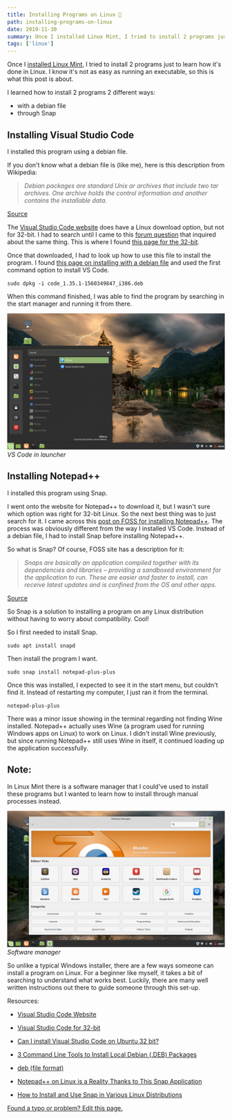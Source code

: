 ```yaml
---
title: Installing Programs on Linux 🐧
path: installing-programs-on-linux
date: 2019-11-30
summary: Once I installed Linux Mint, I tried to install 2 programs just to learn how it's done in Linux. I know it's not as easy as running an executable, so this is what this post is about.
tags: ['linux']
---
```


Once I [installed Linux Mint](/installing-linux-mint), I tried to install 2 programs just to learn how it's done in Linux. I know it's not as easy as running an executable, so this is what this post is about.

I learned how to install 2 programs 2 different ways:
- with a debian file
- through Snap

## Installing Visual Studio Code

I installed this program using a debian file.

If you don't know what a debian file is (like me), here is this description from Wikipedia:

> _Debian packages are standard Unix ar archives that include two tar archives. One archive holds the control information and another contains the installable data._

[Source](https://en.wikipedia.org/wiki/Deb_%28file_format%29)

The [Visual Studio Code website](https://code.visualstudio.com/) does have a Linux download option, but not for 32-bit. I had to search until I came to this [forum question](https://askubuntu.com/questions/616797/can-i-install-visual-studio-code-on-ubuntu-32-bit) that inquired about the same thing. This is where I found [this page for the 32-bit](https://code.visualstudio.com/Docs/?dv=linux32_deb).

Once that downloaded, I had to look up how to use this file to install the program. I found [this page on installing with a debian file](https://www.tecmint.com/install-local-deb-packages-in-debian-ubuntu-linux-mint/) and used the first command option to install VS Code.

```shell
sudo dpkg -i code_1.35.1-1560349847_i386.deb
```
When this command finished, I was able to find the program by searching in the start manager and running it from there.

![VS Code in launcher](./images/2019-11-30/vs-code.png)
_VS Code in launcher_

## Installing Notepad++

I installed this program using Snap.

I went onto the website for Notepad++ to download it, but I wasn't sure which option was right for 32-bit Linux. So the next best thing was to just search for it. I came across this [post on FOSS for installing Notepad++](https://itsfoss.com/notepad-plus-plus-linux/). The process was obviously different from the way I installed VS Code. Instead of a debian file, I had to install Snap before installing Notepad++.

So what is Snap? Of course, FOSS site has a description for it:

> _Snaps are basically an application compiled together with its dependencies and libraries – providing a sandboxed environment for the application to run. These are easier and faster to install, can receive latest updates and is confined from the OS and other apps._

[Source](https://itsfoss.com/install-snap-linux/)

So Snap is a solution to installing a program on any Linux distribution without having to worry about compatibility. Cool!

So I first needed to install Snap.

```shell
sudo apt install snapd
```

Then install the program I want.

```shell
sudo snap install notepad-plus-plus
```

Once this was installed, I expected to see it in the start menu, but couldn't find it. Instead of restarting my computer, I just ran it from the terminal.

```shell
notepad-plus-plus
```

There was a minor issue showing in the terminal regarding not finding Wine installed. Notepad++ actually uses Wine (a program used for running Windows apps on Linux) to work on Linux. I didn't install Wine previously, but since running Notepad++ still uses Wine in itself, it continued loading up the application successfully.

## Note:

In Linux Mint there is a software manager that I could've used to install these programs but I wanted to learn how to install through manual processes instead.

![Software manager](./images/2019-11-30/software-manager.png)
_Software manager_

So unlike a typical Windows installer, there are a few ways someone can install a program on Linux. For a beginner like myself, it takes a bit of searching to understand what works best. Luckily, there are many well written instructions out there to guide someone through this set-up.

Resources:

- [Visual Studio Code Website](https://code.visualstudio.com/)

- [Visual Studio Code for 32-bit](https://code.visualstudio.com/Docs/?dv=linux32_deb)

- [Can I install Visual Studio Code on Ubuntu 32 bit?](https://askubuntu.com/questions/616797/can-i-install-visual-studio-code-on-ubuntu-32-bit)

- [3 Command Line Tools to Install Local Debian (.DEB) Packages](https://www.tecmint.com/install-local-deb-packages-in-debian-ubuntu-linux-mint/)

- [deb (file format)](https://en.wikipedia.org/wiki/Deb_%28file_format%29)

- [Notepad++ on Linux is a Reality Thanks to This Snap Application](https://itsfoss.com/notepad-plus-plus-linux/)

- [How to Install and Use Snap in Various Linux Distributions](https://itsfoss.com/install-snap-linux/)

[Found a typo or problem? Edit this page.](https://github.com/Dana94/website/blob/master/blog/2019-11-30-installing-programs-on-linux.md)
